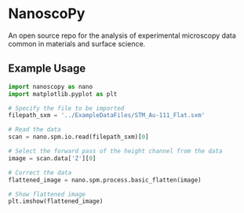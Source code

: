 # NanoscoPy
An open source repo for the analysis of experimental microscopy data common in materials and surface science.

## Example Usage
```python
import nanoscopy as nano
import matplotlib.pyplot as plt

# Specify the file to be imported
filepath_sxm = '../ExampleDataFiles/STM_Au-111_Flat.sxm'

# Read the data
scan = nano.spm.io.read(filepath_sxm)[0]

# Select the forward pass of the height channel from the data
image = scan.data['Z'][0]

# Correct the data
flattened_image = nano.spm.process.basic_flatten(image)

# Show flattened image 
plt.imshow(flattened_image)
```